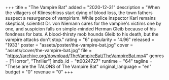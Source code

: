 +++
title = "The Vampire Bat"
added = "2020-12-31"
description = "When the villagers of Klineschloss start dying of blood loss, the town fathers suspect a resurgence of vampirism. While police inspector Karl remains skeptical, scientist Dr. von Niemann cares for the vampire's victims one by one, and suspicion falls on simple-minded Herman Gleib because of his fondness for bats. A blood-thirsty mob hounds Gleib to his death, but the vampire attacks don't stop."
rating = "6"
popularity = "4.96"
released = "1933"
poster = "assets/poster/the-vampire-bat.jpg"
cover = "assets/cover/the-vampire-bat.jpg"
file = "https://archive.org/download/TheVampireBat/TheVampireBat.mp4"
genres = ["Horror", "Thriller"]
imdb_id = "tt0024727"
runtime = "64"
tagline = "These are the TALONS of The Vampire Bat"
original_language = "en"
budget = "0"
revenue = "0"
+++
